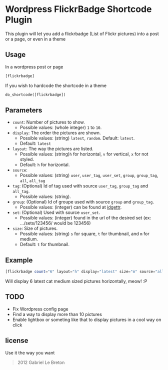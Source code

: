 Wordpress FlickrBadge Shortcode Plugin
======================================

This plugin will let you add a flickrbadge (List of Flickr pictures) into a post or a page, or even in a theme

Usage
-----
In a wordpress post or page
```php
[flickrbadge]
```
If you wish to hardcode the shortcode in a theme
```php
do_shortcode([flickrbadge])
```

Parameters
----------
- ```count```: Number of pictures to show.
  - Possible values: (whole integer) ```1``` to ```10```. 
- ```display```: The order the pictures are shown.
  - Possible values: (string) ```latest```, ```random```. Default: ```latest```.
  - Default: ```latest```
- ```layout```: The way the pictures are listed.
  - Possible values: (string)```h``` for horizontal, ```v``` for vertical, ```x``` for not styled.
  - Default: ```h``` for horizontal.
- ```source```:
  - Possible values: (string) ```user```, ```user_tag```, ```user_set```, ```group```, ```group_tag```, ```all```, ```all_tag```
- ```tag```: (Optional) Id of tag used with source ```user_tag```, ```group_tag``` and ```all_tag```.
  - Possible values: (string).
- ```group```: (Optional) Id of groupe used with source ```group``` and ```group_tag```.
  - Possible values: (integer) can be found at [idgettr](http://www.idgettr.com).
- ```set```: (Optional) Used with source ```user_set```.
  - Possible values: (integer) found in the url of the desired set (ex: …/sets/123456/ would be 123456)
- ```size```: Size of pictures.
  - Possible values: (string) ```s``` for square, ```t``` for thumbnail, and ```m``` for medium.
  - Default: ```t``` for thumbnail.

Example
-------
```php
[flickrbadge count="6" layout="h" display="latest" size="m" source="all_tag" tag="cat"]
```
Will display 6 latest cat medium sized pictures horizontally, meow! :P

TODO
----
- Fix Wordpress config page
- Find a way to display more than 10 pictures
- Enable lightbox or someting like that to display pictures in a cool way on click

license
-------
Use it the way you want
> 2012 Gabriel Le Breton